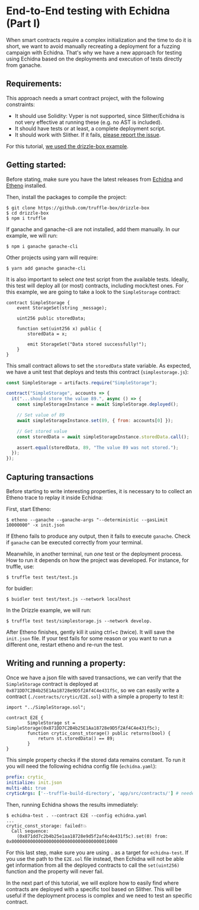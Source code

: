 # End-to-End testing with Echidna (Part I)

When smart contracts require a complex initialization and the time to do it is short, we want to avoid manually recreating a deployment for a fuzzing campaign with Echidna. That's why we have a new approach for testing using Echidna based on the deployments and execution of tests directly from ganache.

## Requirements:

This approach needs a smart contract project, with the following constraints:

* It should use Solidity: Vyper is not supported, since Slither/Echidna is not very effective at running these (e.g. no AST is included). 
* It should have tests or at least, a complete deployment script. 
* It should work with Slither. If it fails, [please report the issue](https://github.com/crytic/slither).

For this tutorial, [we used the drizzle-box example](https://github.com/truffle-box/drizzle-box). 

## Getting started:

Before stating, make sure you have the latest releases from [Echidna](https://github.com/crytic/echidna/releases) and [Etheno](https://github.com/crytic/etheno/releases) installed.

Then, install the packages to compile the project:

```
$ git clone https://github.com/truffle-box/drizzle-box
$ cd drizzle-box
$ npm i truffle
```

If ganache and ganache-cli are not installed, add them manually. In our example, we will run: 

```
$ npm i ganache ganache-cli 
```

Other projects using yarn will require:

```
$ yarn add ganache ganache-cli
```

It is also important to select *one* test script from the available tests. Ideally, this test will deploy all (or most) contracts, including mock/test ones. For this example, we are going to take a look to the `SimpleStorage` contract:

```solidity
contract SimpleStorage {
    event StorageSet(string _message);

    uint256 public storedData;

    function set(uint256 x) public {
        storedData = x;

        emit StorageSet("Data stored successfully!");
    }
}
```

This small contract allows to set the `storedData` state variable. As expected, we have a unit test that deploys and tests this contract (`simplestorage.js`):

```js
const SimpleStorage = artifacts.require("SimpleStorage");

contract("SimpleStorage", accounts => {
  it("...should store the value 89.", async () => {
    const simpleStorageInstance = await SimpleStorage.deployed();

    // Set value of 89
    await simpleStorageInstance.set(89, { from: accounts[0] });

    // Get stored value
    const storedData = await simpleStorageInstance.storedData.call();

    assert.equal(storedData, 89, "The value 89 was not stored.");
  });
});
```

## Capturing transactions

Before starting to write interesting properties, it is necessary to to collect an Etheno trace to replay it inside Echidna:

First, start Etheno: 

```
$ etheno --ganache --ganache-args "--deterministic --gasLimit 10000000" -x init.json
```

If Etheno fails to produce any output, then it fails to execute `ganache`. Check if `ganache` can be executed correctly from your terminal.

Meanwhile, in another terminal, run *one* test or the deployment process. How to run it depends on how the project was developed. For instance, for truffle, use:

```
$ truffle test test/test.js
```

for buidler:

```
$ buidler test test/test.js --network localhost
```

In the Drizzle example, we will run:

```
$ truffle test test/simplestorage.js --network develop.
```

After Etheno finishes, gently kill it using ctrl+c (twice). It will save the `init.json` file. If your test fails for some reason or you want to run a different one, restart etheno and re-run the test.

## Writing and running a property:

Once we have a json file with saved transactions, we can verify that the `SimpleStorage` contract is deployed at `0x871DD7C2B4b25E1Aa18728e9D5f2Af4C4e431f5c`, so we can easily write a contract (`./contracts/crytic/E2E.sol`) with a simple a property to test it:

```solidity
import "../SimpleStorage.sol";

contract E2E {
        SimpleStorage st = SimpleStorage(0x871DD7C2B4b25E1Aa18728e9D5f2Af4C4e431f5c);
        function crytic_const_storage() public returns(bool) {
            return st.storedData() == 89;
        }
}
```

This simple property checks if the stored data remains constant. To run it you will need the following echidna config file (`echidna.yaml`):

```yaml
prefix: crytic_
initialize: init.json
multi-abi: true
cryticArgs: ['--truffle-build-directory', 'app/src/contracts/'] # needed by drizzle
```

Then, running Echidna shows the results immediately: 

```
$ echidna-test . --contract E2E --config echidna.yaml
...
crytic_const_storage: failed!💥  
  Call sequence:
    (0x871dd7c2b4b25e1aa18728e9d5f2af4c4e431f5c).set(0) from: 0x0000000000000000000000000000000000010000
```

For this last step, make sure you are using `.` as a target for `echidna-test`. If you use the path to the `E2E.sol` file instead, then Echidna will not be able get information from all the deployed contracts to call the `set(uint256)` function and the property will never fail.

In the next part of this tutorial, we will explore how to easily find where contracts are deployed with a specific tool based on Slither. This will be useful if the deployment process is complex and we need to test an specific contract.
